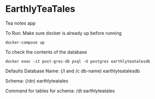 # EarthlyTeaTales

Tea notes app

To Run:
Make sure docker is already up before running

```
docker-compose up
```

To check the contents of the database

```
docker exec -it post-gres-db psql -U postgres earthlyteatalesdb
```

Defaults
Database Name: (/l and /c db-name)
earthlyteatalesdb

Schema: (/dn)
earthlyteatales

Command for tables for schema:
/dt earthlyteatales
